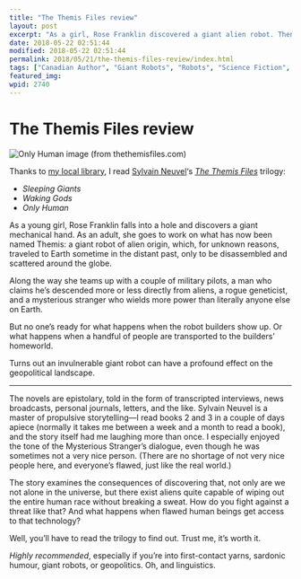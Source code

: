 ```yaml
---
title: "The Themis Files review"
layout: post
excerpt: "As a girl, Rose Franklin discovered a giant alien robot. Then things got interesting."
date: 2018-05-22 02:51:44
modified: 2018-05-22 02:51:44
permalink: 2018/05/21/the-themis-files-review/index.html
tags: ["Canadian Author", "Giant Robots", "Robots", "Science Fiction", "Sf", "Books", "Reviews"]
featured_img: 
wpid: 2740
---
```


# The Themis Files review

![Only Human image (from thethemisfiles.com)](http://www.thethemisfiles.com/img/OH_hand_background_darker.jpeg)

Thanks to [my local library](http://www.wmrl.ca/), I read [Sylvain Neuvel](http://neuvel.net/)‘s [*The Themis Files*](http://www.thethemisfiles.com/) trilogy:

- *Sleeping Giants*
- *Waking Gods*
- *Only Human*

As a young girl, Rose Franklin falls into a hole and discovers a giant mechanical hand. As an adult, she goes to work on what has now been named Themis: a giant robot of alien origin, which, for unknown reasons, traveled to Earth sometime in the distant past, only to be disassembled and scattered around the globe.

Along the way she teams up with a couple of military pilots, a man who claims he’s descended more or less directly from aliens, a rogue geneticist, and a mysterious stranger who wields more power than literally anyone else on Earth.

But no one’s ready for what happens when the robot builders show up. Or what happens when a handful of people are transported to the builders’ homeworld.

Turns out an invulnerable giant robot can have a profound effect on the geopolitical landscape.

- - - - - -

The novels are epistolary, told in the form of transcripted interviews, news broadcasts, personal journals, letters, and the like. Sylvain Neuvel is a master of propulsive storytelling—I read books 2 and 3 in a couple of days apiece (normally it takes me between a week and a month to read a book), and the story itself had me laughing more than once. I especially enjoyed the tone of the Mysterious Stranger’s dialogue, even though he was sometimes not a very nice person. (There are no shortage of not very nice people here, and everyone’s flawed, just like the real world.)

The story examines the consequences of discovering that, not only are we not alone in the universe, but there exist aliens quite capable of wiping out the entire human race without breaking a sweat. How do you fight against a threat like that? And what happens when flawed human beings get access to that technology?

Well, you’ll have to read the trilogy to find out. Trust me, it’s worth it.

*Highly recommended*, especially if you’re into first-contact yarns, sardonic humour, giant robots, or geopolitics. Oh, and linguistics.